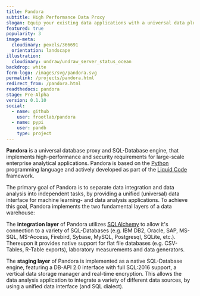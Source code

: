 ```yaml
---
title: Pandora
subtitle: High Performance Data Proxy
slogan: Equip your existing data applications with a universal data plug
featured: true
popularity: 3
image-meta:
  cloudinary: pexels/366691
  orientation: landscape
illustration:
  cloudinary: undraw/undraw_server_status_ocean
backdrop: white
form-logo: /images/svg/pandora.svg
permalink: /projects/pandora.html
redirect_from: /pandora.html
readthedocs: pandora
stage: Pre-Alpha
version: 0.1.10
social:
  - name: github
    user: frootlab/pandora
  - name: pypi
    user: pandb
    type: project
---
```


**Pandora** is a universal database proxy and SQL-Database engine, that
implements high-performance and security requirements for large-scale enterprise
analytical applications. Pandora is based on the
[Python](https://www.python.org/) programming language and actively developed as
part of the [Liquid Code](https://github.com/orgs/frootlab/projects) framework.

The primary goal of Pandora is to separate data integration and data analysis
into independent tasks, by providing a unified (universal) data interface for
machine learning- and data analysis applications. To achieve this goal, Pandora
implements the two fundamental layers of a data warehouse:

The **integration layer** of Pandora utilizes
[SQLAlchemy](https://www.sqlalchemy.org) to allow it\'s connection to a variety
of SQL-Databases (e.g. IBM DB2, Oracle, SAP, MS-SQL, MS-Access, Firebird,
Sybase, MySQL, Postgresql, SQLite, etc.). Thereupon it provides native support
for flat file databases (e.g. CSV-Tables, R-Table exports), laboratory
measurements and data generators.

The **staging layer** of Pandora is implemented as a native SQL-Database engine,
featuring a DB-API 2.0 interface with full SQL:2016 support, a vertical data
storage manager and real-time encryption. This allows the data analysis
application to integrate a variety of different data sources, by using a unified
data interface (and SQL dialect).

